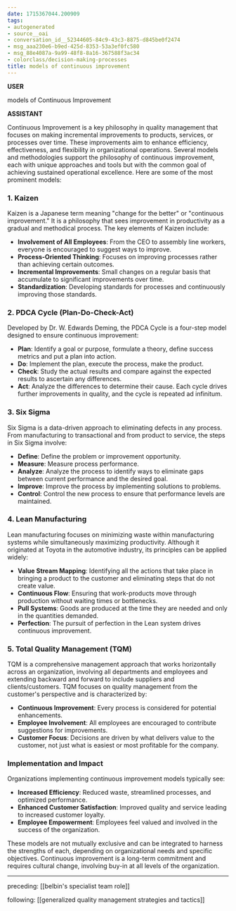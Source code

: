 ```yaml
---
date: 1715367044.200909
tags:
- autogenerated
- source__oai
- conversation_id__52344605-84c9-43c3-8875-d845be0f2474
- msg_aaa230e6-b9ed-425d-8353-53a3ef0fc580
- msg_88e4087a-9a99-48f8-8a16-367588f3ac34
- colorclass/decision-making-processes
title: models of continuous improvement
---
```


**USER**

models of Continuous Improvement


**ASSISTANT**

Continuous Improvement is a key philosophy in quality management that focuses on making incremental improvements to products, services, or processes over time. These improvements aim to enhance efficiency, effectiveness, and flexibility in organizational operations. Several models and methodologies support the philosophy of continuous improvement, each with unique approaches and tools but with the common goal of achieving sustained operational excellence. Here are some of the most prominent models:

### 1. **Kaizen**

Kaizen is a Japanese term meaning "change for the better" or "continuous improvement." It is a philosophy that sees improvement in productivity as a gradual and methodical process. The key elements of Kaizen include:
- **Involvement of All Employees**: From the CEO to assembly line workers, everyone is encouraged to suggest ways to improve.
- **Process-Oriented Thinking**: Focuses on improving processes rather than achieving certain outcomes.
- **Incremental Improvements**: Small changes on a regular basis that accumulate to significant improvements over time.
- **Standardization**: Developing standards for processes and continuously improving those standards.

### 2. **PDCA Cycle (Plan-Do-Check-Act)**

Developed by Dr. W. Edwards Deming, the PDCA Cycle is a four-step model designed to ensure continuous improvement:
- **Plan**: Identify a goal or purpose, formulate a theory, define success metrics and put a plan into action.
- **Do**: Implement the plan, execute the process, make the product.
- **Check**: Study the actual results and compare against the expected results to ascertain any differences.
- **Act**: Analyze the differences to determine their cause. Each cycle drives further improvements in quality, and the cycle is repeated ad infinitum.

### 3. **Six Sigma**

Six Sigma is a data-driven approach to eliminating defects in any process. From manufacturing to transactional and from product to service, the steps in Six Sigma involve:
- **Define**: Define the problem or improvement opportunity.
- **Measure**: Measure process performance.
- **Analyze**: Analyze the process to identify ways to eliminate gaps between current performance and the desired goal.
- **Improve**: Improve the process by implementing solutions to problems.
- **Control**: Control the new process to ensure that performance levels are maintained.

### 4. **Lean Manufacturing**

Lean manufacturing focuses on minimizing waste within manufacturing systems while simultaneously maximizing productivity. Although it originated at Toyota in the automotive industry, its principles can be applied widely:
- **Value Stream Mapping**: Identifying all the actions that take place in bringing a product to the customer and eliminating steps that do not create value.
- **Continuous Flow**: Ensuring that work-products move through production without waiting times or bottlenecks.
- **Pull Systems**: Goods are produced at the time they are needed and only in the quantities demanded.
- **Perfection**: The pursuit of perfection in the Lean system drives continuous improvement.

### 5. **Total Quality Management (TQM)**

TQM is a comprehensive management approach that works horizontally across an organization, involving all departments and employees and extending backward and forward to include suppliers and clients/customers. TQM focuses on quality management from the customer's perspective and is characterized by:
- **Continuous Improvement**: Every process is considered for potential enhancements.
- **Employee Involvement**: All employees are encouraged to contribute suggestions for improvements.
- **Customer Focus**: Decisions are driven by what delivers value to the customer, not just what is easiest or most profitable for the company.

### Implementation and Impact

Organizations implementing continuous improvement models typically see:
- **Increased Efficiency**: Reduced waste, streamlined processes, and optimized performance.
- **Enhanced Customer Satisfaction**: Improved quality and service leading to increased customer loyalty.
- **Employee Empowerment**: Employees feel valued and involved in the success of the organization.

These models are not mutually exclusive and can be integrated to harness the strengths of each, depending on organizational needs and specific objectives. Continuous improvement is a long-term commitment and requires cultural change, involving buy-in at all levels of the organization.


---

preceding: [[belbin's specialist team role]]  


following: [[generalized quality management strategies and tactics]]